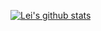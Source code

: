 <!--
### Hi there 👋

**Lei Li 李磊**

Here are some ideas to get you started:

- 🔭 I'm currently working on Pre-trained Language Models.
- 🌱 I'm currently learning ...
- 👯 I'm looking to collaborate on ...
- 🤔 I'm looking for help with ...
- 💬 Ask me about ...
- 📫 How to reach me: send me an email.
- 😄 Pronouns: He/him
- ⚡ Fun fact: Love exploring all kinds of new and interesting things.
-->

[![Lei's github stats](https://github-readme-stats.vercel.app/api?username=lileipisces&show_icons=true)](https://github.com/lileipisces/github-readme-stats)
